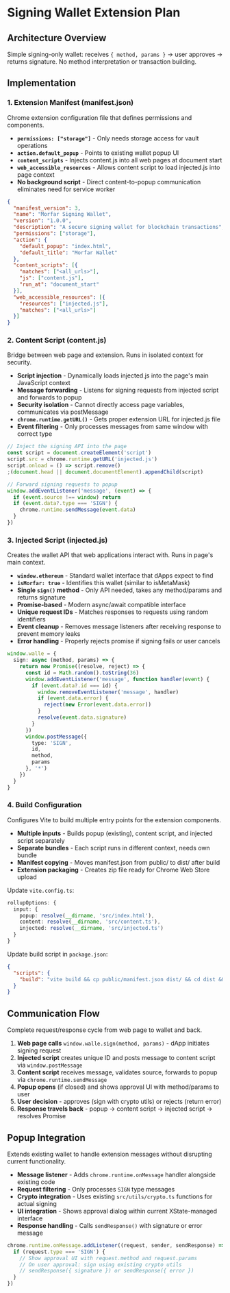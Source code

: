 # Signing Wallet Extension Plan

## Architecture Overview
Simple signing-only wallet: receives `{ method, params }` → user approves → returns signature. No method interpretation or transaction building.

## Implementation

### 1. Extension Manifest (manifest.json)
Chrome extension configuration file that defines permissions and components.

- **`permissions: ["storage"]`** - Only needs storage access for vault operations
- **`action.default_popup`** - Points to existing wallet popup UI
- **`content_scripts`** - Injects content.js into all web pages at document start
- **`web_accessible_resources`** - Allows content script to load injected.js into page context
- **No background script** - Direct content-to-popup communication eliminates need for service worker

```json
{
  "manifest_version": 3,
  "name": "Morfar Signing Wallet",
  "version": "1.0.0",
  "description": "A secure signing wallet for blockchain transactions",
  "permissions": ["storage"],
  "action": {
    "default_popup": "index.html",
    "default_title": "Morfar Wallet"
  },
  "content_scripts": [{
    "matches": ["<all_urls>"],
    "js": ["content.js"],
    "run_at": "document_start"
  }],
  "web_accessible_resources": [{
    "resources": ["injected.js"],
    "matches": ["<all_urls>"]
  }]
}
```

### 2. Content Script (content.js)
Bridge between web page and extension. Runs in isolated context for security.

- **Script injection** - Dynamically loads injected.js into the page's main JavaScript context
- **Message forwarding** - Listens for signing requests from injected script and forwards to popup
- **Security isolation** - Cannot directly access page variables, communicates via postMessage
- **`chrome.runtime.getURL()`** - Gets proper extension URL for injected.js file
- **Event filtering** - Only processes messages from same window with correct type

```typescript
// Inject the signing API into the page
const script = document.createElement('script')
script.src = chrome.runtime.getURL('injected.js')
script.onload = () => script.remove()
;(document.head || document.documentElement).appendChild(script)

// Forward signing requests to popup
window.addEventListener('message', (event) => {
  if (event.source !== window) return
  if (event.data?.type === 'SIGN') {
    chrome.runtime.sendMessage(event.data)
  }
})
```

### 3. Injected Script (injected.js)
Creates the wallet API that web applications interact with. Runs in page's main context.

- **`window.ethereum`** - Standard wallet interface that dApps expect to find
- **`isMorfar: true`** - Identifies this wallet (similar to isMetaMask)
- **Single `sign()` method** - Only API needed, takes any method/params and returns signature
- **Promise-based** - Modern async/await compatible interface
- **Unique request IDs** - Matches responses to requests using random identifiers
- **Event cleanup** - Removes message listeners after receiving response to prevent memory leaks
- **Error handling** - Properly rejects promise if signing fails or user cancels

```typescript
window.walle = {
  sign: async (method, params) => {
    return new Promise((resolve, reject) => {
      const id = Math.random().toString(36)
      window.addEventListener('message', function handler(event) {
        if (event.data?.id === id) {
          window.removeEventListener('message', handler)
          if (event.data.error) {
            reject(new Error(event.data.error))
          }
          resolve(event.data.signature)
        }
      })
      window.postMessage({
        type: 'SIGN',
        id,
        method,
        params
      }, '*')
    })
  }
}
```

### 4. Build Configuration
Configures Vite to build multiple entry points for the extension components.

- **Multiple inputs** - Builds popup (existing), content script, and injected script separately
- **Separate bundles** - Each script runs in different context, needs own bundle
- **Manifest copying** - Moves manifest.json from public/ to dist/ after build
- **Extension packaging** - Creates zip file ready for Chrome Web Store upload

Update `vite.config.ts`:
```typescript
rollupOptions: {
  input: {
    popup: resolve(__dirname, 'src/index.html'),
    content: resolve(__dirname, 'src/content.ts'),
    injected: resolve(__dirname, 'src/injected.ts')
  }
}
```

Update build script in `package.json`:
```json
{
  "scripts": {
    "build": "vite build && cp public/manifest.json dist/ && cd dist && zip -r ../extension.zip ."
  }
}
```

## Communication Flow
Complete request/response cycle from web page to wallet and back.

1. **Web page calls** `window.walle.sign(method, params)` - dApp initiates signing request
2. **Injected script** creates unique ID and posts message to content script via `window.postMessage`
3. **Content script** receives message, validates source, forwards to popup via `chrome.runtime.sendMessage`
4. **Popup opens** (if closed) and shows approval UI with method/params to user
5. **User decision** - approves (sign with crypto utils) or rejects (return error)
6. **Response travels back** - popup → content script → injected script → resolves Promise

## Popup Integration
Extends existing wallet to handle extension messages without disrupting current functionality.

- **Message listener** - Adds `chrome.runtime.onMessage` handler alongside existing code
- **Request filtering** - Only processes `SIGN` type messages
- **Crypto integration** - Uses existing `src/utils/crypto.ts` functions for actual signing
- **UI integration** - Shows approval dialog within current XState-managed interface
- **Response handling** - Calls `sendResponse()` with signature or error message

```typescript
chrome.runtime.onMessage.addListener((request, sender, sendResponse) => {
  if (request.type === 'SIGN') {
    // Show approval UI with request.method and request.params
    // On user approval: sign using existing crypto utils
    // sendResponse({ signature }) or sendResponse({ error })
  }
})
```
